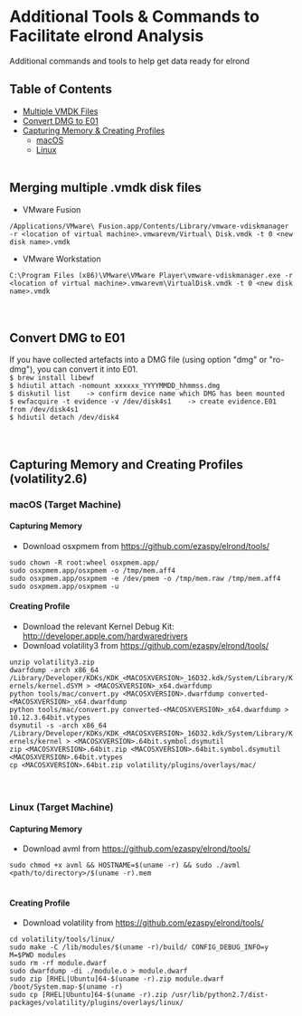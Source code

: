# Additional Tools & Commands to Facilitate elrond Analysis

Additional commands and tools to help get data ready for elrond
<!-- TABLE OF CONTENTS -->
## Table of Contents

* [Multiple VMDK Files](#Merging-multiple-.vmdk-disk-files)
* [Convert DMG to E01](#Convert-DMG-to-E01)
* [Capturing Memory & Creating Profiles](#Capturing-Memory-and-Creating-Profiles-(volatility2.6))
    * [macOS](#macOS-(Target-Machine))
    * [Linux](#Linux-(Target-Machine))
<br><br>

## Merging multiple .vmdk disk files

* VMware Fusion

`/Applications/VMware\ Fusion.app/Contents/Library/vmware-vdiskmanager -r <location of virtual machine>.vmwarevm/Virtual\ Disk.vmdk -t 0 <new disk name>.vmdk`

* VMware Workstation

`C:\Program Files (x86)\VMware\VMware Player\vmware-vdiskmanager.exe -r <location of virtual machine>.vmwarevm\VirtualDisk.vmdk -t 0 <new disk name>.vmdk`
<br><br><br>

## Convert DMG to E01

If you have collected artefacts into a DMG file (using option "dmg" or "ro-dmg"), you can convert it into E01.<br>
`$ brew install libewf`<br>
`$ hdiutil attach -nomount xxxxxx_YYYYMMDD_hhmmss.dmg`<br>
`$ diskutil list    -> confirm device name which DMG has been mounted`<br>
`$ ewfacquire -t evidence -v /dev/disk4s1    -> create evidence.E01 from /dev/disk4s1`<br>
`$ hdiutil detach /dev/disk4`
<br><br><br>

## Capturing Memory and Creating Profiles (volatility2.6)

### macOS (Target Machine)

#### Capturing Memory
* Download osxpmem from https://github.com/ezaspy/elrond/tools/<br>

`sudo chown -R root:wheel osxpmem.app/`<br>
`sudo osxpmem.app/osxpmem -o /tmp/mem.aff4`<br>
`sudo osxpmem.app/osxpmem -e /dev/pmem -o /tmp/mem.raw /tmp/mem.aff4`<br>
`sudo osxpmem.app/osxpmem -u`

#### Creating Profile
* Download the relevant Kernel Debug Kit: http://developer.apple.com/hardwaredrivers<br>
* Download volatility3 from https://github.com/ezaspy/elrond/tools/<br>

`unzip volatility3.zip`<br>
`dwarfdump -arch x86_64 /Library/Developer/KDKs/KDK_<MACOSXVERSION>_16D32.kdk/System/Library/Kernels/kernel.dSYM > <MACOSXVERSION>_x64.dwarfdump`<br>
`python tools/mac/convert.py <MACOSXVERSION>.dwarfdump converted-<MACOSXVERSION>_x64.dwarfdump`<br>
`python tools/mac/convert.py converted-<MACOSXVERSION>_x64.dwarfdump > 10.12.3.64bit.vtypes`<br>
`dsymutil -s -arch x86_64 /Library/Developer/KDKs/KDK_<MACOSXVERSION>_16D32.kdk/System/Library/Kernels/kernel > <MACOSXVERSION>.64bit.symbol.dsymutil`<br>
`zip <MACOSXVERSION>.64bit.zip <MACOSXVERSION>.64bit.symbol.dsymutil <MACOSXVERSION>.64bit.vtypes`<br>
`cp <MACOSXVERSION>.64bit.zip volatility/plugins/overlays/mac/`<br>
<br><br>

### Linux (Target Machine)

#### Capturing Memory
* Download avml from https://github.com/ezaspy/elrond/tools/<br>

`sudo chmod +x avml && HOSTNAME=$(uname -r) && sudo ./avml <path/to/directory>/$(uname -r).mem`<br><br>
#### Creating Profile
* Download volatility from https://github.com/ezaspy/elrond/tools/<br>

`cd volatility/tools/linux/`<br>
`sudo make -C /lib/modules/$(uname -r)/build/ CONFIG_DEBUG_INFO=y M=$PWD modules`<br>
`sudo rm -rf module.dwarf`<br>
`sudo dwarfdump -di ./module.o > module.dwarf`<br>
`sudo zip [RHEL|Ubuntu]64-$(uname -r).zip module.dwarf /boot/System.map-$(uname -r)`<br>
`sudo cp [RHEL|Ubuntu]64-$(uname -r).zip /usr/lib/python2.7/dist-packages/volatility/plugins/overlays/linux/`<br><br>
